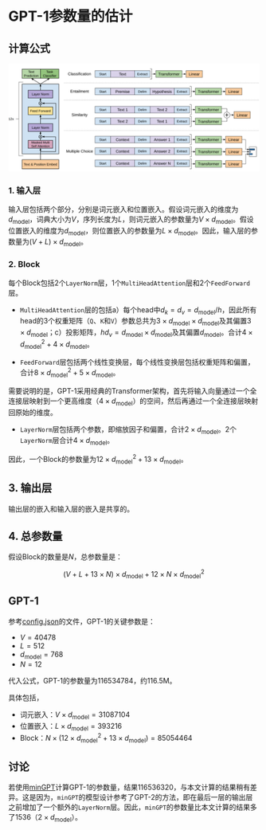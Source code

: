 # GPT-1参数量的估计

## 计算公式

![gpt1](gpt1.png)

### 1. 输入层

输入层包括两个部分，分别是词元嵌入和位置嵌入。假设词元嵌入的维度为$d_{\text{model}}$，词典大小为$V$，序列长度为$L$，则词元嵌入的参数量为$V \times d_{\text{model}}$。假设位置嵌入的维度为$d_{\text{model}}$，则位置嵌入的参数量为$L \times d_{\text{model}}$。因此，输入层的参数量为$(V + L) \times d_{\text{model}}$。

### 2. Block

每个Block包括2个`LayerNorm`层，1个`MultiHeadAttention`层和2个`FeedForward`层。

- `MultiHeadAttention`层的包括a）每个head中$d_k = d_v = d_{\text{model}} / h$，因此所有head的3个权重矩阵（`Q`、`K`和`V`）参数总共为$3 \times d_{\text{model}} \times d_{\text{model}}$及其偏置$3 \times d_{\text{model}}$；c）投影矩阵，$hd_v = d_{\text{model}} \times d_{\text{model}}$及其偏置$d_{\text{model}}$。合计$4 \times d_{\text{model}}^2 + 4 \times d_{\text{model}}$。

- `FeedForward`层包括两个线性变换层，每个线性变换层包括权重矩阵和偏置，合计$8 \times d_{\text{model}}^2 + 5 \times d_{\text{model}}$。

需要说明的是，GPT-1采用经典的Transformer架构，首先将输入向量通过一个全连接层映射到一个更高维度（$4 \times d_{\text{model}}$）的空间，然后再通过一个全连接层映射回原始的维度。

- `LayerNorm`层包括两个参数，即缩放因子和偏置，合计$2 \times d_{\text{model}}$。2个`LayerNorm`层合计$4 \times d_{\text{model}}$。

因此，一个Block的参数量为$12 \times d_{\text{model}}^2 + 13 \times d_{\text{model}}$。

## 3. 输出层
输出层的嵌入和输入层的嵌入是共享的。

## 4. 总参数量
假设Block的数量是$N$，总参数量是：

$$(V + L + 13 \times N) \times d_{\text{model}} + 12 \times N \times d_{\text{model}}^2$$

## GPT-1
参考[config.json](https://huggingface.co/openai-community/openai-gpt/blob/main/config.json)的文件，GPT-1的关键参数是：

- $V = 40478$
- $L = 512$
- $d_{\text{model}} = 768$
- $N = 12$

代入公式，GPT-1的参数量为116534784，约116.5M。

具体包括，

- 词元嵌入：$V \times d_{\text{model}} = 31087104$
- 位置嵌入：$L \times d_{\text{model}} = 393216$
- Block：$N \times (12 \times d_{\text{model}}^2 + 13 \times d_{\text{model}}) = 85054464$

## 讨论
若使用[minGPT](https://github.com/ckarpathy/minGPT)计算GPT-1的参数量，结果116536320，与本文计算的结果稍有差异。这是因为，`minGPT`的模型设计参考了GPT-2的方法，即在最后一层的输出层之前增加了一个额外的`LayerNorm`层。因此，`minGPT`的参数量比本文计算的结果多了1536（$2 \times d_{\text{model}}$）。